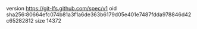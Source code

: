 version https://git-lfs.github.com/spec/v1
oid sha256:80664efc074b81a3f1a6de363b6179d05e401e7487fdda978846d42c65282812
size 14372
